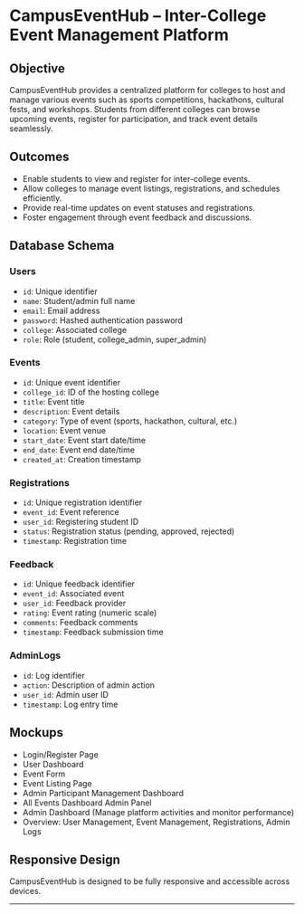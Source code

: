 # CampusEventHub – Inter-College Event Management Platform

## Objective

CampusEventHub provides a centralized platform for colleges to host and manage various events such as sports competitions, hackathons, cultural fests, and workshops. Students from different colleges can browse upcoming events, register for participation, and track event details seamlessly.

## Outcomes

- Enable students to view and register for inter-college events.
- Allow colleges to manage event listings, registrations, and schedules efficiently.
- Provide real-time updates on event statuses and registrations.
- Foster engagement through event feedback and discussions.


## Database Schema

### Users
- `id`: Unique identifier
- `name`: Student/admin full name
- `email`: Email address
- `password`: Hashed authentication password
- `college`: Associated college
- `role`: Role (student, college_admin, super_admin)

### Events
- `id`: Unique event identifier
- `college_id`: ID of the hosting college
- `title`: Event title
- `description`: Event details
- `category`: Type of event (sports, hackathon, cultural, etc.)
- `location`: Event venue
- `start_date`: Event start date/time
- `end_date`: Event end date/time
- `created_at`: Creation timestamp

### Registrations
- `id`: Unique registration identifier
- `event_id`: Event reference
- `user_id`: Registering student ID
- `status`: Registration status (pending, approved, rejected)
- `timestamp`: Registration time

### Feedback
- `id`: Unique feedback identifier
- `event_id`: Associated event
- `user_id`: Feedback provider
- `rating`: Event rating (numeric scale)
- `comments`: Feedback comments
- `timestamp`: Feedback submission time

### AdminLogs
- `id`: Log identifier
- `action`: Description of admin action
- `user_id`: Admin user ID
- `timestamp`: Log entry time

## Mockups

- Login/Register Page
- User Dashboard
- Event Form
- Event Listing Page
- Admin Participant Management Dashboard
- All Events Dashboard Admin Panel
- Admin Dashboard (Manage platform activities and monitor performance)
- Overview: User Management, Event Management, Registrations, Admin Logs

## Responsive Design

CampusEventHub is designed to be fully responsive and accessible across devices.

---
